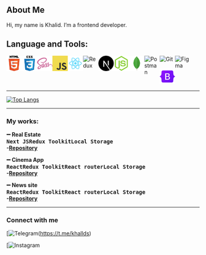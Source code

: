 ## About Me

Hi, my name is Khalid. I’m a frontend developer.

## Language and Tools:

<img align="left" alt="HTML" width="40px" src="https://raw.githubusercontent.com/github/explore/80688e429a7d4ef2fca1e82350fe8e3517d3494d/topics/html/html.png" />
<img align="left" alt="CSS" width="40px" src="https://raw.githubusercontent.com/github/explore/80688e429a7d4ef2fca1e82350fe8e3517d3494d/topics/css/css.png" />
<img align="left" alt="SASS" width="40px" src="https://raw.githubusercontent.com/github/explore/80688e429a7d4ef2fca1e82350fe8e3517d3494d/topics/sass/sass.png" />
<img align="left" alt="JavaScript" width="40px" src="https://raw.githubusercontent.com/github/explore/80688e429a7d4ef2fca1e82350fe8e3517d3494d/topics/javascript/javascript.png" />
<img align="left" alt="React" width="40px" src="https://raw.githubusercontent.com/github/explore/80688e429a7d4ef2fca1e82350fe8e3517d3494d/topics/react/react.png" />
<img align="left" alt="Redux" width="40px" src="https://img.icons8.com/color/344/redux.png" />
<img align="left" alt="Next.js" width="40px" src="https://raw.githubusercontent.com/devicons/devicon/1119b9f84c0290e0f0b38982099a2bd027a48bf1/icons/nextjs/nextjs-original.svg" />
<img align="left" alt="Node.js" width="40px" src="https://raw.githubusercontent.com/devicons/devicon/1119b9f84c0290e0f0b38982099a2bd027a48bf1/icons/nodejs/nodejs-original.svg" />
<img align="left" alt="MongoDB" width="40px" src="https://raw.githubusercontent.com/devicons/devicon/1119b9f84c0290e0f0b38982099a2bd027a48bf1/icons/mongodb/mongodb-original.svg" />
<img align="left" alt="Postman" width="40px" src="https://img.icons8.com/external-tal-revivo-color-tal-revivo/344/external-postman-is-the-only-complete-api-development-environment-logo-color-tal-revivo.png" />
<img align="left" alt="Git" width="40px" src="https://img.icons8.com/color/344/git.png" />
<img align="left" alt="Figma" width="40px" src="https://img.icons8.com/color/344/figma--v1.png" />
<img alt="Bootstrap" width="40px" src="https://raw.githubusercontent.com/devicons/devicon/1119b9f84c0290e0f0b38982099a2bd027a48bf1/icons/bootstrap/bootstrap-original.svg" />
<hr>

[![Top Langs](https://github-readme-stats.vercel.app/api/top-langs/?username=Khalds&layout=compact)](https://github.com/anuraghazra/github-readme-stats)

<hr>

### My works:

<b>➖ Real Estate</b>
<br><b><kbd>Next JS</kbd><kbd>Redux Toolkit</kbd><kbd>Local Storage</kbd></b>
<br><b>-[Repository](https://github.com/Khalds/react-real-estate)</b>

<b>➖ Cinema App</b>
<br><b><kbd>React</kbd><kbd>Redux Toolkit</kbd><kbd>React router</kbd><kbd>Local Storage</kbd></b>
<br><b>-[Repository](https://github.com/Khalds/react-cinema)</b>

<b>➖ News site</b>
<br><b><kbd>React</kbd><kbd>Redux Toolkit</kbd><kbd>React router</kbd><kbd>Local Storage</kbd></b>
<br><b>-[Repository](https://github.com/Khalds/react-news-site)</b>

<hr>

### Connect with me

[![Telegram](https://img.shields.io/badge/-telegram-090909?style=for-the-badge&logo=telegram)(https://t.me/khallds)

[![Instagram](https://img.shields.io/badge/-instagram-090909?style=for-the-badge&logo=instagram)
